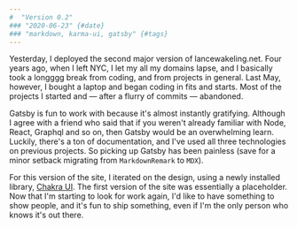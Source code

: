 ```yaml
---
#  "Version 0.2"
### "2020-06-23" {#date}
### "markdown, karma-ui, gatsby" {#tags}
---
```


Yesterday, I deployed the second major version of lancewakeling.net. Four years ago, when I left NYC, I let my all my domains lapse, and I basically took a longggg break from coding, and from projects in general. Last May, however, I bought a laptop and began coding in fits and starts. Most of the projects I started and — after a flurry of commits — abandoned. 

Gatsby is fun to work with because it's almost instantly gratifying. Although I agree with a friend who said that if you weren't already familiar with Node, React, Graphql and so on, then Gatsby would be an overwhelming learn. Luckily, there's a ton of documentation, and I've used all three technologies on previous projects. So picking up Gatsby has been painless (save for a minor setback migrating from `MarkdownRemark` to `MDX`).

For this version of the site, I iterated on the design, using a newly installed library, [Chakra UI](https://chakra-ui.com/). The first version of the site was essentially a placeholder. Now that I'm starting to look for work again, I'd like to have something to show people, and it's fun to ship something, even if I'm the only person who knows it's out there.

